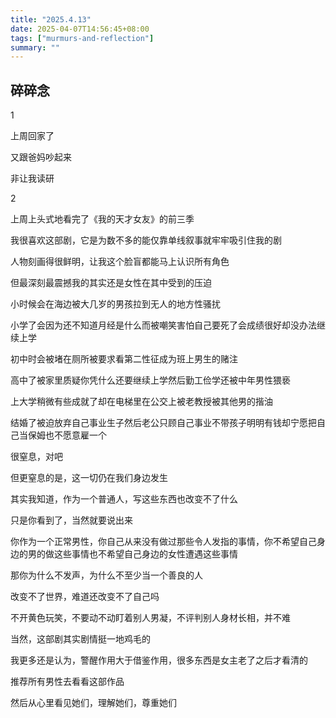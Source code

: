 ```yaml
---
title: "2025.4.13"
date: 2025-04-07T14:56:45+08:00
tags: ["murmurs-and-reflection"]
summary: ""
---
```

## 碎碎念
1

上周回家了

又跟爸妈吵起来

非让我读研

2

上周上头式地看完了《我的天才女友》的前三季

我很喜欢这部剧，它是为数不多的能仅靠单线叙事就牢牢吸引住我的剧

人物刻画得很鲜明，让我这个脸盲都能马上认识所有角色

但最深刻最震撼我的其实还是女性在其中受到的压迫

小时候会在海边被大几岁的男孩拉到无人的地方性骚扰

小学了会因为还不知道月经是什么而被嘲笑害怕自己要死了会成绩很好却没办法继续上学

初中时会被堵在厕所被要求看第二性征成为班上男生的赌注

高中了被家里质疑你凭什么还要继续上学然后勤工俭学还被中年男性猥亵

上大学稍微有些成就了却在电梯里在公交上被老教授被其他男的揩油

结婚了被迫放弃自己事业生子然后老公只顾自己事业不带孩子明明有钱却宁愿把自己当保姆也不愿意雇一个

很窒息，对吧

但更窒息的是，这一切仍在我们身边发生

其实我知道，作为一个普通人，写这些东西也改变不了什么

只是你看到了，当然就要说出来

你作为一个正常男性，你自己从来没有做过那些令人发指的事情，你不希望自己身边的男的做这些事情也不希望自己身边的女性遭遇这些事情

那你为什么不发声，为什么不至少当一个善良的人

改变不了世界，难道还改变不了自己吗

不开黄色玩笑，不要动不动盯着别人男凝，不评判别人身材长相，并不难

当然，这部剧其实剧情挺一地鸡毛的

我更多还是认为，警醒作用大于借鉴作用，很多东西是女主老了之后才看清的

推荐所有男性去看看这部作品

然后从心里看见她们，理解她们，尊重她们